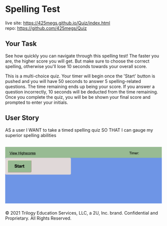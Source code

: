 # Spelling Test
live site: https://425megs.github.io/Quiz/index.html 
<br>
repo: https://github.com/425megs/Quiz

## Your Task

See how quickly you can navigate through this spelling test! The faster you are, the higher score you will get. But make sure to choose the correct spelling, otherwise you'll lose 10 seconds towards your overall score. 

This is a multi-choice quiz. Your timer will begin once the 'Start' button is pushed and you will have 50 seconds to answer 5 spelling-related questions. The time remaining ends up being your score. If you answer a question incorrectly, 10 seconds will be deducted from the time remaining. Once you complete the quiz, you will be be shown your final score and prompted to enter your initials. 

## User Story
AS a user
I WANT to take a timed spelling quiz
SO THAT I can gauge my superior spelling abilities 

![alt text](quizREADME.png)
---

© 2021 Trilogy Education Services, LLC, a 2U, Inc. brand. Confidential and Proprietary. All Rights Reserved.
